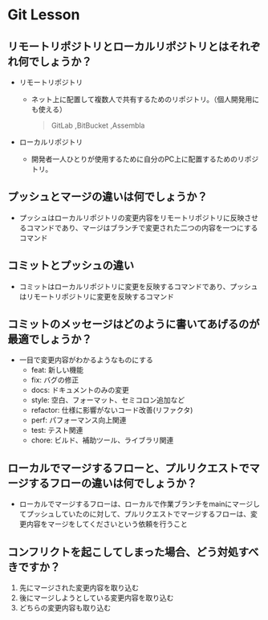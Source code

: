
# Git Lesson

## リモートリポジトリとローカルリポジトリとはそれぞれ何でしょうか？

* リモートリポジトリ

    * ネット上に配置して複数人で共有するためのリポジトリ。（個人開発用にも使える）
        > GitLab ,BitBucket ,Assembla

* ローカルリポジトリ

    *  開発者一人ひとりが使用するために自分のPC上に配置するためのリポジトリ。

## プッシュとマージの違いは何でしょうか？

* プッシュはローカルリポジトリの変更内容をリモートリポジトリに反映させるコマンドであり、マージはブランチで変更された二つの内容を一つにするコマンド

## コミットとプッシュの違い

* コミットはローカルリポジトリに変更を反映するコマンドであり、プッシュはリモートリポジトリに変更を反映するコマンド

## コミットのメッセージはどのように書いてあげるのが最適でしょうか？

* 一目で変更内容がわかるようなものにする
    * feat: 新しい機能
    * fix: バグの修正
    * docs: ドキュメントのみの変更
    * style: 空白、フォーマット、セミコロン追加など
    * refactor: 仕様に影響がないコード改善(リファクタ)
    * perf: パフォーマンス向上関連
    * test: テスト関連
    * chore: ビルド、補助ツール、ライブラリ関連


## ローカルでマージするフローと、プルリクエストでマージするフローの違いは何でしょうか？

* ローカルでマージするフローは、ローカルで作業ブランチをmainにマージしてプッシュしていたのに対して、プルリクエストでマージするフローは、変更内容をマージをしてくださいという依頼を行うこと


## コンフリクトを起こしてしまった場合、どう対処すべきですか？

1. 先にマージされた変更内容を取り込む
2. 後にマージしようとしている変更内容を取り込む
3. どちらの変更内容も取り込む
